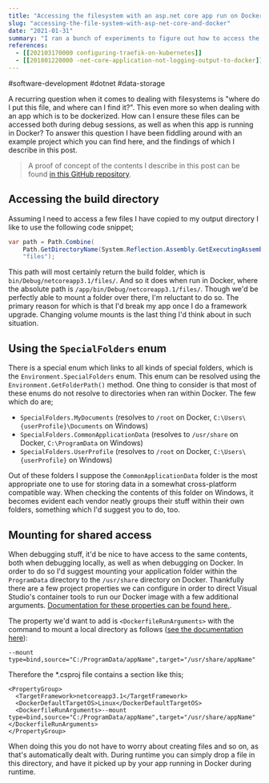 ```yaml
---
title: "Accessing the filesystem with an asp.net core app run on Docker"
slug: "accessing-the-file-system-with-asp-net-core-and-docker"
date: "2021-01-31"
summary: "I ran a bunch of experiments to figure out how to access the filesystem from a .NET app running on Docker."
references: 
  - [[202103170000 configuring-traefik-on-kubernetes]]
  - [[201801220000 -net-core-application-not-logging-output-to-docker]]
---
```


#software-development #dotnet #data-storage

A recurring question when it comes to dealing with filesystems is "where do I put this file, and where can I find it?". This even more so when dealing with an app which is to be dockerized. How can I ensure these files can be accessed both during debug sessions, as well as when this app is running in Docker? To answer this question I have been fiddling around with an example project which you can find here, and the findings of which I describe in this post.


> A proof of concept of the contents I describe in this post can be found [in this GitHub repository](https://github.com/corstian/DockerFileSystemAccess).

## Accessing the build directory
Assuming I need to access a few files I have copied to my output directory I like to use the following code snippet;

```csharp
var path = Path.Combine(
    Path.GetDirectoryName(System.Reflection.Assembly.GetExecutingAssembly().Location),
    "files");
```

This path will most certainly return the build folder, which is `bin/Debug/netcoreapp3.1/files/`. And so it does when run in Docker, where the absolute path is `/app/bin/Debug/netcoreapp3.1/files/`. Though we'd be perfectly able to mount a folder over there, I'm reluctant to do so. The primary reason for which is that I'd break my app once I do a framework upgrade. Changing volume mounts is the last thing I'd think about in such situation.

## Using the `SpecialFolders` enum

There is a special enum which links to all kinds of special folders, which is the `Environment.SpecialFolders` enum. This enum can be resolved using the `Environment.GetFolderPath()` method. One thing to consider is that most of these enums do not resolve to directories when ran within Docker. The few which do are;

- `SpecialFolders.MyDocuments` (resolves to `/root` on Docker, `C:\Users\{userProfile}\Documents` on Windows)
- `SpecialFolders.CommonApplicationData` (resolves to `/usr/share` on Docker, `C:\ProgramData` on Windows)
- `SpecialFolders.UserProfile` (resolves to `/root` on Docker, `C:\Users\{userProfile}` on Windows)

Out of these folders I suppose the `CommonApplicationData` folder is the most appropriate one to use for storing data in a somewhat cross-platform compatible way. When checking the contents of this folder on Windows, it becomes evident each vendor neatly groups their stuff within their own folders, something which I'd suggest you to do, too.

## Mounting for shared access

When debugging stuff, it'd be nice to have access to the same contents, both when debugging locally, as well as when debugging on Docker. In order to do so I'd suggest mounting your application folder within the `ProgramData` directory to the `/usr/share` directory on Docker. Thankfully there are a few project properties we can configure in order to direct Visual Studio's container tools to run our Docker image with a few additional arguments. [Documentation for these properties can be found here.](https://docs.microsoft.com/en-us/visualstudio/containers/container-msbuild-properties?view=vs-2019).

The property we'd want to add is `<DockerfileRunArguments>` with the command to mount a local directory as follows ([see the documentation here](https://docs.docker.com/storage/bind-mounts/)):

```
--mount type=bind,source="C:/ProgramData/appName",target="/usr/share/appName"
```

Therefore the *.csproj file contains a section like this;

```
<PropertyGroup>
  <TargetFramework>netcoreapp3.1</TargetFramework>
  <DockerDefaultTargetOS>Linux</DockerDefaultTargetOS>
  <DockerfileRunArguments>--mount type=bind,source="C:/ProgramData/appName",target="/usr/share/appName"</DockerfileRunArguments>
</PropertyGroup>
```

When doing this you do not have to worry about creating files and so on, as that's automatically dealt with. During runtime you can simply drop a file in this directory, and have it picked up by your app running in Docker during runtime.

